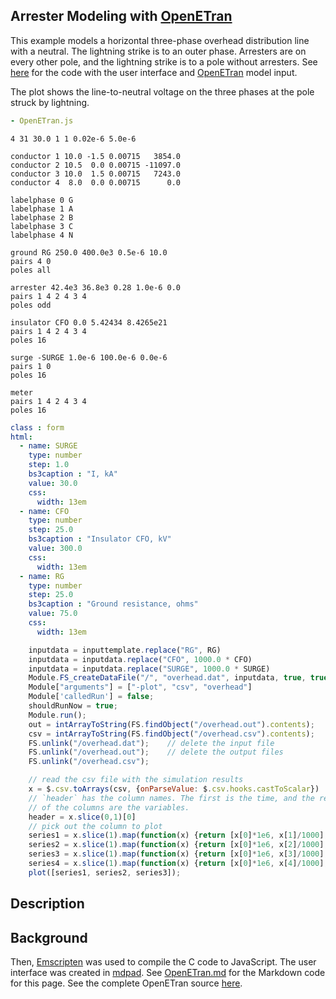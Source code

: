 ## Arrester Modeling with [OpenETran](http://sourceforge.net/projects/openetran/)

This example models a horizontal three-phase overhead distribution
line with a neutral. The lightning strike is to an outer phase.
Arresters are on every other pole, and the lightning strike is to a
pole without arresters. See [here](OpenETran.md) for the code with the
user interface and
[OpenETran](http://sourceforge.net/projects/openetran/) model input.

The plot shows the line-to-neutral voltage on the three phases at the
pole struck by lightning.

```yaml script=scriptloader
- OpenETran.js
```

```text name=inputtemplate
4 31 30.0 1 1 0.02e-6 5.0e-6

conductor 1 10.0 -1.5 0.00715   3854.0
conductor 2 10.5  0.0 0.00715 -11097.0
conductor 3 10.0  1.5 0.00715   7243.0
conductor 4  8.0  0.0 0.00715      0.0

labelphase 0 G
labelphase 1 A
labelphase 2 B
labelphase 3 C
labelphase 4 N

ground RG 250.0 400.0e3 0.5e-6 10.0
pairs 4 0
poles all

arrester 42.4e3 36.8e3 0.28 1.0e-6 0.0
pairs 1 4 2 4 3 4
poles odd

insulator CFO 0.0 5.42434 8.4265e21
pairs 1 4 2 4 3 4
poles 16

surge -SURGE 1.0e-6 100.0e-6 0.0e-6
pairs 1 0
poles 16

meter
pairs 1 4 2 4 3 4
poles 16
```
```yaml jquery=dform
class : form
html: 
  - name: SURGE
    type: number
    step: 1.0
    bs3caption : "I, kA"
    value: 30.0
    css:
      width: 13em
  - name: CFO 
    type: number
    step: 25.0
    bs3caption : "Insulator CFO, kV"
    value: 300.0
    css:
      width: 13em
  - name: RG
    type: number
    step: 25.0
    bs3caption : "Ground resistance, ohms"
    value: 75.0
    css:
      width: 13em
```

```js
    inputdata = inputtemplate.replace("RG", RG)
    inputdata = inputdata.replace("CFO", 1000.0 * CFO)
    inputdata = inputdata.replace("SURGE", 1000.0 * SURGE)
    Module.FS_createDataFile("/", "overhead.dat", inputdata, true, true)
    Module["arguments"] = ["-plot", "csv", "overhead"]
    Module['calledRun'] = false;
    shouldRunNow = true;
    Module.run();
    out = intArrayToString(FS.findObject("/overhead.out").contents);
    csv = intArrayToString(FS.findObject("/overhead.csv").contents);
    FS.unlink("/overhead.dat");    // delete the input file
    FS.unlink("/overhead.out");    // delete the output files
    FS.unlink("/overhead.csv");
```

```js
    // read the csv file with the simulation results
    x = $.csv.toArrays(csv, {onParseValue: $.csv.hooks.castToScalar})
    // `header` has the column names. The first is the time, and the rest
    // of the columns are the variables.
    header = x.slice(0,1)[0]
    // pick out the column to plot
    series1 = x.slice(1).map(function(x) {return [x[0]*1e6, x[1]/1000];});
    series2 = x.slice(1).map(function(x) {return [x[0]*1e6, x[2]/1000];});
    series3 = x.slice(1).map(function(x) {return [x[0]*1e6, x[3]/1000];});
    series4 = x.slice(1).map(function(x) {return [x[0]*1e6, x[4]/1000];});
    plot([series1, series2, series3]);
```


<!-- ```js -->
<!--     Module.FS_createDataFile("/", "overhead.dat", inputdata, true, true) -->
<!--     Module["arguments"] = ["-icrit", "16", "16", "1", "overhead"] -->
<!--     Module['calledRun'] = false; -->
<!--     shouldRunNow = true; -->
<!--     Module.run(); -->
<!--     out2 = intArrayToString(FS.findObject("/overhead.out").contents); -->
<!--     FS.unlink("/overhead.dat");    // delete the input file -->
<!--     FS.unlink("/overhead.out");    // delete the output file -->
<!--     println(out2) -->
<!-- ``` -->

## Description

## Background


Then, [Emscripten](http://emscripten.org/) was used to compile the C
code to JavaScript. The user interface was created in
[mdpad](http://tshort.github.io/mdpad/). See
[OpenETran.md](OpenETran.md) for the Markdown code for this page. See
the complete OpenETran source [here](extras/openetran.zip).
